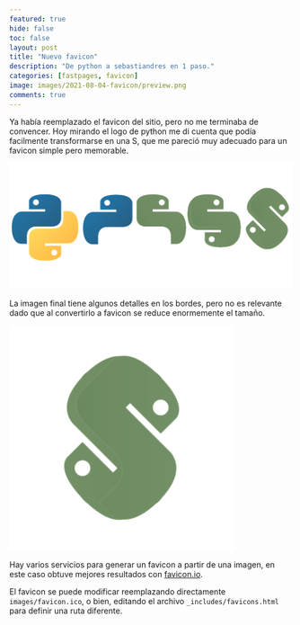 ```yaml
---
featured: true
hide: false
toc: false
layout: post
title: "Nuevo favicon"
description: "De python a sebastiandres en 1 paso."
categories: [fastpages, favicon]
image: images/2021-08-04-favicon/preview.png
comments: true
---
```


Ya había reemplazado el favicon del sitio, pero no me terminaba de convencer.
Hoy mirando el logo de python me di cuenta que podía facilmente transformarse en una S,
que me pareció muy adecuado para un favicon simple pero memorable. 

![](images/2021-08-04-favicon/transformacion.png)

La imagen final tiene algunos detalles en los bordes, pero no es relevante
dado que al convertirlo a favicon se reduce enormemente el tamaño.

![](images/2021-08-04-favicon/preview.png)

Hay varios servicios para generar un favicon a partir de una imagen, en este caso obtuve mejores resultados con [favicon.io](https://favicon.io/).

El favicon se puede modificar reemplazando directamente `images/favicon.ico`, o bien,
editando el archivo `_includes/favicons.html` para definir una ruta diferente. 